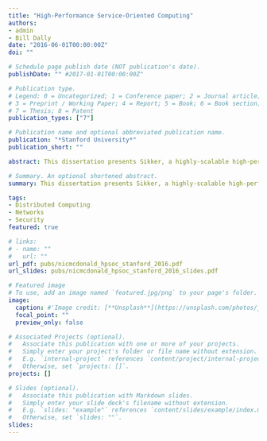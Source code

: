 ```yaml
---
title: "High-Performance Service-Oriented Computing"
authors:
- admin
- Bill Dally
date: "2016-06-01T00:00:00Z"
doi: ""

# Schedule page publish date (NOT publication's date).
publishDate: "" #2017-01-01T00:00:00Z"

# Publication type.
# Legend: 0 = Uncategorized; 1 = Conference paper; 2 = Journal article;
# 3 = Preprint / Working Paper; 4 = Report; 5 = Book; 6 = Book section;
# 7 = Thesis; 8 = Patent
publication_types: ["7"]

# Publication name and optional abbreviated publication name.
publication: "*Stanford University*"
publication_short: ""

abstract: This dissertation presents Sikker, a highly-scalable high-performance distributed system architecture for secure service-oriented computing. Sikker includes a novel service-oriented application model upon which security and isolation policies are derived and enforced. The workhorse of Sikker is a custom network interface controller, called the Network Management Unit (NMU), that enforces Sikker’s security and isolation policies while providing high-performance network access. Sikker’s application model satisfies the complex interactions of modern large-scale distributed applications. Experimental results show that even when implemented on very large clusters, the NMU adds a negligible message latency of 41 ns under realistic workloads and 91 ns at the 99:99th percentile of worst-case access patterns. Analysis shows that the NMU can support many hundreds of Gbps of bandwidth with common VLSI technologies while imposing zero overhead on the CPU. Integrated into Sikker and the NMU is a novel service-oriented, distributed rate-control algorithm, called Sender-Enforced Token and Rate Exchange (SE-TRE), that is able to regulate service-to-service aggregate rates while imposing zero latency overhead at the 99:99th percentile, less than 0.3% bandwidth overhead, and zero overhead on the CPU. Sikker’s service-oriented security and isolation methodology removes high overheads imposed by current systems. Sikker allows distributed applications to operate in an environment with fine-grained security and isolation while experiencing supercomputer-like network performance.

# Summary. An optional shortened abstract.
summary: This dissertation presents Sikker, a highly-scalable high-performance distributed system architecture for secure service-oriented computing.

tags:
- Distributed Computing
- Networks
- Security
featured: true

# links:
# - name: ""
#   url: ""
url_pdf: pubs/nicmcdonald_hpsoc_stanford_2016.pdf
url_slides: pubs/nicmcdonald_hpsoc_stanford_2016_slides.pdf

# Featured image
# To use, add an image named `featured.jpg/png` to your page's folder.
image:
  caption: #'Image credit: [**Unsplash**](https://unsplash.com/photos/jdD8gXaTZsc)'
  focal_point: ""
  preview_only: false

# Associated Projects (optional).
#   Associate this publication with one or more of your projects.
#   Simply enter your project's folder or file name without extension.
#   E.g. `internal-project` references `content/project/internal-project/index.md`.
#   Otherwise, set `projects: []`.
projects: []

# Slides (optional).
#   Associate this publication with Markdown slides.
#   Simply enter your slide deck's filename without extension.
#   E.g. `slides: "example"` references `content/slides/example/index.md`.
#   Otherwise, set `slides: ""`.
slides:
---
```


<!--
{{% alert note %}}
Click the *Cite* button above to demo the feature to enable visitors to import publication metadata into their reference management software.
{{% /alert %}}

{{% alert note %}}
Click the *Slides* button above to demo Academic's Markdown slides feature.
{{% /alert %}}

Supplementary notes can be added here, including [code and math](https://sourcethemes.com/academic/docs/writing-markdown-latex/).
-->
